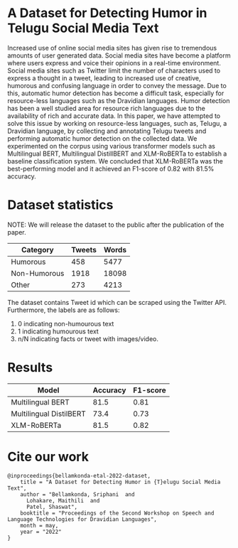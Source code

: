 # A Dataset for Detecting Humor in Telugu Social Media Text
Increased use of online social media sites has given rise to tremendous amounts of user generated data. Social media sites have become a platform where users express and voice their opinions in a real-time environment. Social media sites such as Twitter limit the number of characters used to express a thought in a tweet, leading to increased use of creative, humorous and confusing language in order to convey the message. Due to this, automatic humor detection has become a difficult task, especially for resource-less languages such as the Dravidian languages. Humor detection has been a well studied area for resource rich languages due to the availability of rich and accurate data. In this paper, we have attempted to solve this issue by working on resource-less languages, such as, Telugu, a Dravidian language, by collecting and annotating Telugu tweets and performing automatic humor detection on the collected data. We experimented on the corpus using various transformer models such as Multilingual BERT, Multilingual DistillBERT and XLM-RoBERTa to establish a baseline classification system. We concluded that XLM-RoBERTa was the best-performing model and it achieved an F1-score of 0.82 with 81.5\% accuracy. 

# Dataset statistics
NOTE: We will release the dataset to the public after the publication of the paper. 


| Category  | Tweets | Words |
| ------------- | ------------- | ------------- |
| Humorous  | 458 | 5477  |
| Non-Humorous  | 1918 | 18098  |
| Other | 273 | 4213 |

The dataset contains Tweet id which can be scraped using the Twitter API. Furthermore, the labels are as follows: 
1. 0 indicating non-humourous text
2. 1 indicating humourous text
3. n/N indicating facts or tweet with images/video.

# Results

| Model  | Accuracy | F1-score |
| ------------- | ------------- | ------------- |
| Multilingual BERT | 81.5 | 0.81 |
| Multilingual DistilBERT | 73.4 | 0.73 |
| XLM-RoBERTa | 81.5 | 0.82 |

# Cite our work
```
@inproceedings{bellamkonda-etal-2022-dataset,
    title = "A Dataset for Detecting Humor in {T}elugu Social Media Text",
    author = "Bellamkonda, Sriphani  and
      Lohakare, Maithili  and
      Patel, Shaswat",
    booktitle = "Proceedings of the Second Workshop on Speech and Language Technologies for Dravidian Languages",
    month = may,
    year = "2022"
}
```
